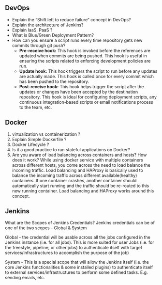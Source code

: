 DevOps
-------
* Explain the “Shift left to reduce failure” concept in DevOps?
* Explain the architecture of Jenkins?
* Explain IaaS, PaaS ?
* What is Blue/Green Deployment Pattern?
* How can you ensure a script runs every time repository gets new commits through git push?
  * **Pre-receive hook:** This hook is invoked before the references are updated when commits are being pushed. This hook is useful in ensuring the scripts related to enforcing development policies are run.
  * **Update hook:** This hook triggers the script to run before any updates are actually made. This hook is called once for every commit which has been pushed to the repository.
  * **Post-receive hook:** This hook helps trigger the script after the updates or changes have been accepted by the destination repository. This hook is ideal for configuring deployment scripts, any continuous integration-based scripts or           email notifications process to the team, etc.



Docker
------
1. virtualization vs containerization ?
2. Explain Simple Dockerfile ?
3. Docker Lifecycle ?
4.  Is it a good practice to run stateful applications on Docker?
5. Are you aware of load balancing across containers and hosts? How does it work?
While using docker service with multiple containers across different hosts, you come across the need to load balance the incoming traffic. Load balancing and HAProxy is basically used to balance the incoming traffic across different available(healthy) containers. If one container crashes, another container should automatically start running and the traffic should be re-routed to this new running container. Load balancing and HAProxy works around this concept.


Jenkins
--------

What are the Scopes of Jenkins Credentials?
Jenkins credentials can be of one of the two scopes - Global & System

Global - the credential will be usable across all the jobs configured in the Jenkins instance (i.e. for all jobs). This is more suited for user Jobs (i.e. for the freestyle, pipeline, or other jobs) to authenticate itself with target services/infrastructures to accomplish the purpose of the job)

System - This is a special scope that will allow the Jenkins itself (i.e. the core Jenkins functionalities & some installed plugins) to authenticate itself to external services/infrastructures to perform some defined tasks. E.g. sending emails, etc.
